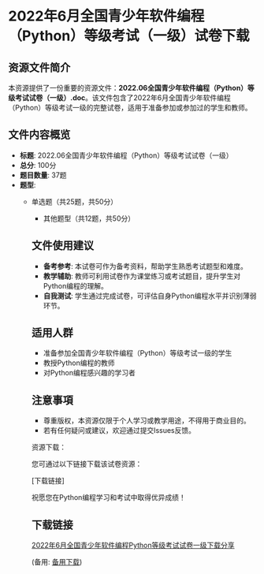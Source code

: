 # 2022年6月全国青少年软件编程（Python）等级考试（一级）试卷下载

 ## 资源文件简介

 本资源提供了一份重要的资源文件：**2022.06全国青少年软件编程（Python）等级考试试卷（一级）.doc**。该文件包含了2022年6月全国青少年软件编程（Python）等级考试一级的完整试卷，适用于准备参加或参加过的学生和教师。

 ## 文件内容概览

 - **标题**: 2022.06全国青少年软件编程（Python）等级考试试卷（一级）
 - **总分**: 100分
 - **题目数量**: 37题
 - **题型**:
   - 单选题（共25题，共50分）
     - 其他题型（共12题，共50分）

     ## 文件使用建议

     - **备考参考**: 本试卷可作为备考资料，帮助学生熟悉考试题型和难度。
     - **教学辅助**: 教师可利用试卷作为课堂练习或考试题目，提升学生对Python编程的理解。
     - **自我测试**: 学生通过完成试卷，可评估自身Python编程水平并识别薄弱环节。

     ## 适用人群

     - 准备参加全国青少年软件编程（Python）等级考试一级的学生
     - 教授Python编程的教师
     - 对Python编程感兴趣的学习者

     ## 注意事項

     - 尊重版权，本资源仅限于个人学习或教学用途，不得用于商业目的。
     - 若有任何疑问或建议，欢迎通过提交Issues反馈。

     资源下载：

     您可通过以下链接下载该试卷资源：

     [下载链接]

     祝愿您在Python编程学习和考试中取得优异成绩！

     ## 下载链接
     [2022年6月全国青少年软件编程Python等级考试试卷一级下载分享](https://pan.quark.cn/s/9b7f1f79282e) 

     (备用: [备用下载](https://pan.baidu.com/s/1G8DN6HMM0-Z1GV8zN97wQg?pwd=1234))
